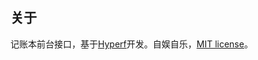 ## 关于

记账本前台接口，基于[Hyperf](https://github.com/hyperf/hyperf)开发。自娱自乐，[MIT license](https://opensource.org/licenses/MIT)。
